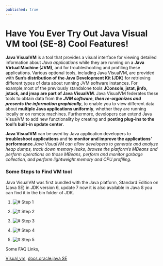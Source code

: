 ```yaml
---
published: true
---
```

# **Have You Ever Try Out Java Visual VM tool (SE-8) Cool Features!**

**Java VisualVM** is a tool that provides a visual interface for viewing detailed information about _Java applications_
while they are running on a **Java Virtual Machine (JVM)**, and for troubleshooting and profiling these applications. Various optional tools, including Java VisualVM, are provided with **Sun’s distribution of the Java Development Kit (JDK**) for retrieving different types of data about running JVM software instances. For example,most of the previously standalone tools **JConsole, jstat, jinfo, jstack, and jmap are part of Java VisualVM**. Java VisualVM federates these tools to obtain data from the ***JVM software***, ***then re-organizes and presents the information graphically***, to enable you to view different data about **multiple Java applications uniformly**, whether they are running locally or on remote machines. Furthermore, developers can extend Java VisualVM to add new functionality by creating and **posting plug-ins to the tool’s built-in update center**.

**Java VisualVM** can be used by Java application developers to **troubleshoot applications** and **to monitor and improve the applications’ performance**._Java VisualVM can allow developers to generate and analyze heap dumps, track down memory leaks, browse the platform’s MBeans and perform operations on those MBeans, perform and monitor garbage collection, and perform lightweight memory and CPU profiling._
### Some Steps to Find VM tool

Java VisualVM was first bundled with the Java platform, Standard Edition on (Java SE) in JDK version 6, update 7 now it is also available in Java 8 you can find it in the bin folder of JDK.

1. ![# Step 1]({{site.baseurl}}/_posts/1.png)

2. ![# Step 2]({{site.baseurl}}/_posts/2.png)

3. ![# Step 3]({{site.baseurl}}/_posts/3.png)

4. ![# Step 4]({{site.baseurl}}/_posts/4.png)

5. ![# Step 5]({{site.baseurl}}/_posts/5.png)

Some FAQ Links,

[Visual_vm](http://visualvm.java.net/api-faq.html),
[docs.oracle.java SE](https://docs.oracle.com/javase/7/docs/technotes/guides/jni/spec/intro.htm)
